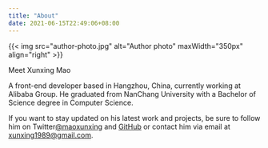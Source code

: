 ```yaml
---
title: "About"
date: 2021-06-15T22:49:06+08:00
---
```


{{< img src="author-photo.jpg" alt="Author photo" maxWidth="350px" align="right" >}}

Meet Xunxing Mao

A front-end developer based in Hangzhou, China, currently working at Alibaba Group. He graduated from NanChang University with a Bachelor of Science degree in Computer Science. 

If you want to stay updated on his latest work and projects, be sure to follow him on Twitter[@maoxunxing](https://twitter.com/maoxunxing) and [GitHub](https://github.com/XingMXTeam) or contact him via email at [xunxing1989@gmail.com](mailto:xunxing1989@gmail.com).